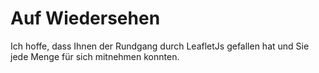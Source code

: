 # Auf Wiedersehen

Ich hoffe, dass Ihnen der Rundgang durch LeafletJs gefallen hat und Sie jede 
Menge für sich mitnehmen konnten.
